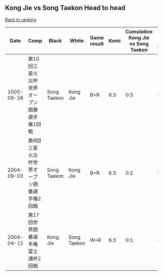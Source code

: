 ## Kong Jie vs Song Taekon Head to head

[Back to ranking](../../index.md)




| **Date** | **Comp** | **Black** | **White** | **Game result** | **Komi** | **Cumulative Kong Jie vs Song Taekon** | **Kong Jie streak** | **Song Taekon streak** | 
| --- | --- | --- | --- | --- | --- | --- | --- | --- |
| 2005-09-28 | 第10回三星火災杯世界オープン囲碁選手権1回戦 | Song Taekon | Kong Jie | B+R | 6.5 | 0:3 | 0 | 3 | 
| 2004-09-03 | 第9回三星火災杯世界オープン囲碁選手権2回戦 | Song Taekon | Kong Jie | B+R | 6.5 | 0:2 | 0 | 2 | 
| 2004-04-12 | 第17回世界囲碁選手権富士通杯2回戦 | Kong Jie | Song Taekon | W+R | 6.5 | 0:1 | 0 | 1 |




